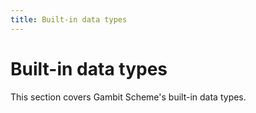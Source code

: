 ```yaml
---
title: Built-in data types
---
```


# Built-in data types

This section covers Gambit Scheme's built-in data types.

